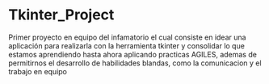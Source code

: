 # Tkinter_Project
Primer proyecto en equipo del infamatorio el cual consiste en idear una aplicación para realizarla con la herramienta tkinter y consolidar lo que estamos aprendiendo hasta ahora aplicando practicas AGILES, ademas de permitirnos el desarrollo de habilidades blandas, como la comunicacion  y el trabajo en equipo
